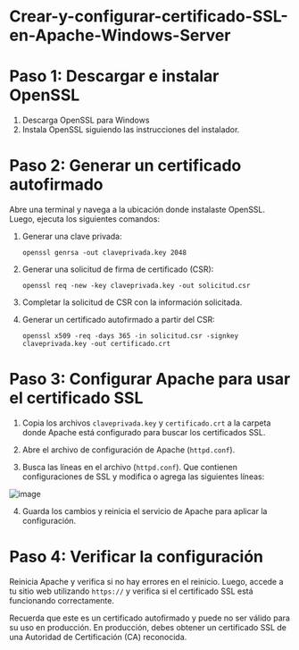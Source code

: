 # Crear-y-configurar-certificado-SSL-en-Apache-Windows-Server
# Paso 1: Descargar e instalar OpenSSL

1. Descarga OpenSSL para Windows 
2. Instala OpenSSL siguiendo las instrucciones del instalador.

# Paso 2: Generar un certificado autofirmado

Abre una terminal y navega a la ubicación donde instalaste OpenSSL. Luego, ejecuta los siguientes comandos:

1. Generar una clave privada:
   
   `openssl genrsa -out claveprivada.key 2048`
   

2. Generar una solicitud de firma de certificado (CSR):
   
   `openssl req -new -key claveprivada.key -out solicitud.csr`
   

3. Completar la solicitud de CSR con la información solicitada.

4. Generar un certificado autofirmado a partir del CSR:
   
   `openssl x509 -req -days 365 -in solicitud.csr -signkey claveprivada.key -out certificado.crt`

# Paso 3: Configurar Apache para usar el certificado SSL

1. Copia los archivos `claveprivada.key` y `certificado.crt` a la carpeta donde Apache está configurado para buscar los certificados SSL.

2. Abre el archivo de configuración de Apache (`httpd.conf`).

3. Busca las líneas en el archivo (`httpd.conf`). Que contienen configuraciones de SSL y modifica o agrega las siguientes líneas:

![image](https://github.com/jooseeruu/Crear-y-configurar-certificado-SSL-en-Apache-Windows-Server/assets/120745808/cdf640f5-b8f7-4678-b5af-b4f52c6e01ed)

4. Guarda los cambios y reinicia el servicio de Apache para aplicar la configuración.

# Paso 4: Verificar la configuración

Reinicia Apache y verifica si no hay errores en el reinicio. Luego, accede a tu sitio web utilizando `https://` y verifica si el certificado SSL está funcionando correctamente.

Recuerda que este es un certificado autofirmado y puede no ser válido para su uso en producción. En producción, debes obtener un certificado SSL de una Autoridad de Certificación (CA) reconocida.



